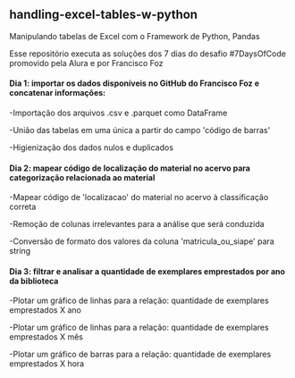 ## handling-excel-tables-w-python

<p>Manipulando tabelas de Excel com o Framework de Python, Pandas</p>
<p>Esse repositório executa as soluções dos 7 dias do desafio #7DaysOfCode promovido pela Alura e por Francisco Foz</p>

#### Dia 1: importar os dados disponíveis no GitHub do Francisco Foz e concatenar informações:
<p>-Importação dos arquivos .csv e .parquet como DataFrame</p>
<p>-União das tabelas em uma única a partir do campo 'código de barras'</p>
<p>-Higienização dos dados nulos e duplicados</p>

#### Dia 2: mapear código de localização do material no acervo para categorização relacionada ao material
<p>-Mapear código de 'localizacao' do material no acervo à classificação correta</p>
<p>-Remoção de colunas irrelevantes para a análise que será conduzida</p>
<p>-Conversão de formato dos valores da coluna 'matricula_ou_siape' para string</p>

#### Dia 3: filtrar e analisar a quantidade de exemplares emprestados por ano da biblioteca
<p>-Plotar um gráfico de linhas para a relação: quantidade de exemplares emprestados X ano</p>
<p>-Plotar um gráfico de linhas para a relação: quantidade de exemplares emprestados X mês</p>
<p>-Plotar um gráfico de barras para a relação: quantidade de exemplares emprestados X hora</p>
